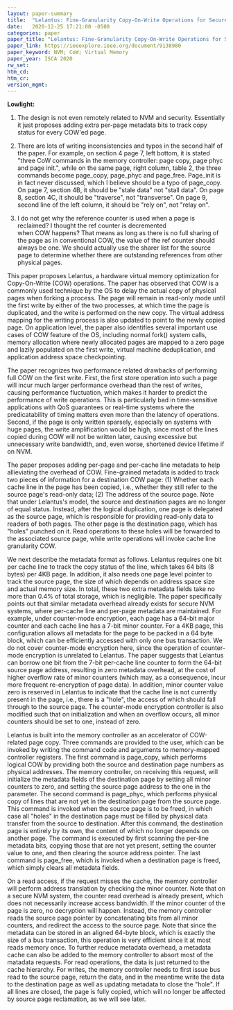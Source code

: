 ```yaml
---
layout: paper-summary
title:  "Lelantus: Fine-Granularity Copy-On-Write Operations for Secure Non-Volatile Memories"
date:   2020-12-25 17:21:00 -0500
categories: paper
paper_title: "Lelantus: Fine-Granularity Copy-On-Write Operations for Secure Non-Volatile Memories"
paper_link: https://ieeexplore.ieee.org/document/9138980
paper_keyword: NVM; CoW; Virtual Memory
paper_year: ISCA 2020
rw_set:
htm_cd:
htm_cr:
version_mgmt:
---
```


**Lowlight:**

1. The design is not even remotely related to NVM and security. Essentially it just proposes adding extra per-page
   metadata bits to track copy status for every COW'ed page.

2. There are lots of writing inconsistencies and typos in the second half of the paper. For example, on section 4
   page 7, left bottom, it is stated "three CoW commands in the memory controller: page copy, page phyc and
   page init.", while on the same page, right column, table 2, the three commands become page\_copy, page\_phyc
   and page\_free. Page\_init is in fact never discussed, which I believe should be a typo of page\_copy.
   On page 7, section 4B, it should be "stale data" not "stall data".
   On page 8, section 4C, it should be "traverse", not "transverse".
   On page 9, second line of the left column, it should be "rely on", not "relay on".

3. I do not get why the reference counter is used when a page is reclaimed? I thought the ref counter is decremented   
   when COW happens? That means as long as there is no full sharing of the page as in conventional COW, the value of
   the ref counter should always be one. We should actually use the sharer list for the source page to determine whether
   there are outstanding references from other physical pages.

This paper proposes Lelantus, a hardware virtual memory optimization for Copy-On-Write (COW) operations.
The paper has observed that COW is a commonly used technique by the OS to delay the actual copy of physical pages
when forking a process. The page will remain in read-only mode until the first write by either of the two processes,
at which time the page is duplicated, and the write is performed on the new copy. The virtual address mapping 
for the writing process is also updated to point to the newly copied page. 
On application level, the paper also identifies several important use cases of COW feature of the OS, including 
normal fork() system calls, memory allocation where newly allocated pages are mapped to a zero page and lazily
populated on the first write, virtual machine deduplication, and application address space checkpointing.

The paper recognizes two performance related drawbacks of performing full COW on the first write. First, the first
store operation into such a page will incur much larger performance overhead than the rest of writes, causing 
performance fluctuation, which makes it harder to predict the performance of write operations. This is particularly
bad in time-sensitive applications with QoS guarantees or real-time systems where the predicatability of timing
matters even more than the latency of operations.
Second, if the page is only written sparsely, especially on systems with huge pages, the write amplification would
be high, since most of the lines copied during COW will not be written later, causing excessive but unnecessary write
bandwidth, and, even worse, shortened device lifetime if on NVM.

The paper proposes adding per-page and per-cache line metadata to help allieviating the overhead of COW. Fine-grained
metadata is added to track two pieces of information for a destination COW page: (1) Whether each cache line in the 
page has been copied, i.e., whether they still refer to the source page's read-only data; (2) The address of the 
source page. Note that under Lelantus's model, the source and destination pages are no longer of equal status.
Instead, after the logical duplication, one page is delegated as the source page, which is responsible for providing 
read-only data to readers of both pages. The other page is the destination page, which has "holes" punched on it.
Read operations to these holes will be forwarded to the associated source page, while write operations will invoke
cache line granularity COW.

We next describe the metadata format as follows. Lelantus requires one bit per cache line to track the copy status of
the line, which takes 64 bits (8 bytes) per 4KB page. In addition, it also needs one page level pointer to track the 
source page, the size of which depends on address space size and actual memory size. In total, these two extra metadata
fields take no more than 0.4% of total storage, which is negligible.
The paper specifically points out that similar metadata overhead already exists for secure NVM systems, where per-cache
line and per-page metadata are maintained. For example, under counter-mode encryption, each page has a 64-bit major 
counter and each cache line has a 7-bit minor counter. For a 4KB page, this configuration allows all metadata for the
page to be packed in a 64 byte block, which can be efficiently accessed with only one bus transaction.
We do not cover counter-mode encryption here, since the operation of counter-mode encryption is unrelated to Lelantus.
The paper suggests that Lelantus can borrow one bit from the 7-bit per-cache line counter to form the 64-bit source
page address, resulting in zero metadata overhead, at the cost of higher overflow rate of minor counters (which may,
as a consequence, incur more frequent re-encryption of page data). 
In addition, minor counter value zero is reserved in Lelantus to indicate that the cache line is not currently present
in the page, i.e., there is a "hole", the access of which should fall through to the source page. 
The counter-mode encryption controller is also modified such that on initialization and when an overflow occurs, all
minor counters should be set to one, instead of zero.

Lelantus is built into the memory controller as an accelerator of COW-related page copy. Three commands are provided
to the user, which can be invoked by writing the command code and arguments to memory-mapped controller registers.
The first command is page\_copy, which performs logical COW by providing both the source and destination page numbers
as physical addresses. The memory controller, on receiving this request, will initialize the metadata fields of the
destination page by setting all minor counters to zero, and setting the source page address to the one in the 
parameter. The second command is page\_phyc, which performs physical copy of lines that are not yet in the destination
page from the source page. This command is invoked when the source page is to be freed, in which case all "holes"
in the destination page must be filled by physical data transfer from the source to destination. After this command,
the destination page is entirely by its own, the content of which no longer depends on another page. The command
is executed by first scanning the per-line metadata bits, copying those that are not yet present, setting the counter
value to one, and then clearing the source address pointer.
The last command is page\_free, which is invoked when a destination page is freed, which simply clears all metadata 
fields.

On a read access, if the request misses the cache, the memory controller will perform address translation by checking
the minor counter. Note that on a secure NVM system, the counter read overhead is already present, which does not 
necessarily increase access bandwidth. If the minor counter of the page is zero, no decryption will happen. Instead,
the memory controller reads the source page pointer by concatenating bits from all minor counters, and redirect the 
access to the source page. Note that since the metadata can be stored in an aligned 64-byte block, which is exactly the 
size of a bus transaction, this operation is very efficient since it at most reads memory once.
To further reduce metadata overhead, a metadata cache can also be added to the memory controller to absort most of the 
matadata requests.
For read operations, the data is just returned to the cache hierarchy. For writes, the memory controller needs to first
issue bus read to the source page, return the data, and in the meantime write the data to the destination page
as well as updating metadata to close the "hole". If all lines are closed, the page is fully copied, which will no 
longer be affected by source page reclamation, as we will see later.

